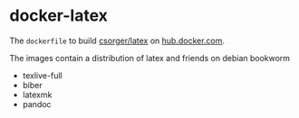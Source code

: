 # docker-latex

The `dockerfile` to build [csorger/latex](https://hub.docker.com/r/csorger/latex)
on [hub.docker.com](https://hub.docker.com).

The images contain a distribution of latex and friends on debian bookworm

- texlive-full
- biber
- latexmk
- pandoc